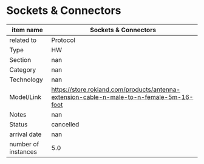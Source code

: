 
# Sockets & Connectors

| item name | Sockets & Connectors |
| -------- | -------- | 
| related to | Protocol | 
| Type | HW | 
| Section | nan | 
| Category | nan |
| Technology | nan |
| Model/Link | https://store.rokland.com/products/antenna-extension-cable-n-male-to-n-female-5m-16-foot |
| Notes | nan |
| Status | cancelled |
| arrival date | nan |
| number of instances | 5.0 | 
        